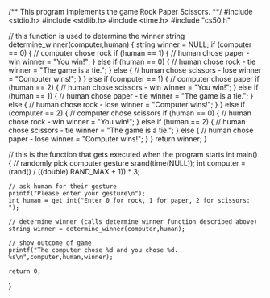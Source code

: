 /**
    This program implements the game Rock Paper Scissors. 
**/
#include <stdio.h>
#include <stdlib.h>
#include <time.h>
#include "cs50.h"

// this function is used to determine the winner
string determine_winner(computer,human) {
    string winner = NULL;
    if (computer == 0) {            	// computer chose rock
        if (human == 1) {           	// human chose paper - win
            winner = "You win!";
        } else if (human == 0) {    	// human chose rock - tie
            winner = "The game is a tie.";
        } else {                    	// human chose scissors - lose
            winner = "Computer wins!"; 
        }
    } else if (computer == 1) {     	// computer chose paper
        if (human == 2) {           	// human chose scissors - win
            winner = "You win!";
        } else if (human == 1) {    	// human chose paper - tie
            winner = "The game is a tie.";
        } else {                    	// human chose rock - lose
            winner = "Computer wins!"; 
        }
    } else if (computer == 2) {     	// computer chose scissors
        if (human == 0) {           	// human chose rock - win
            winner = "You win!";
        } else if (human == 2) {    	// human chose scissors - tie
            winner = "The game is a tie.";
        } else {                    	// human chose paper - lose
            winner = "Computer wins!"; 
        }
    }
    return winner;
}

// this is the function that gets executed when the program starts
int main() {
    // randomly pick computer gesture
    srand(time(NULL)); 
    int computer = (rand() / ((double) RAND_MAX + 1)) * 3;

    // ask human for their gesture
    printf("Please enter your gesture\n");
    int human = get_int("Enter 0 for rock, 1 for paper, 2 for scissors: ");
    
    // determine winner (calls determine_winner function described above)
    string winner = determine_winner(computer,human);

    // show outcome of game
    printf("The computer chose %d and you chose %d. %s\n",computer,human,winner);

    return 0;
}
